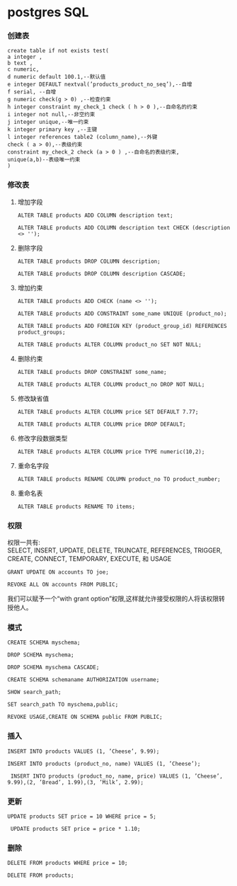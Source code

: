# postgres SQL

### 创建表

```
create table if not exists test(
a integer ,
b text ,
c numeric,
d numeric default 100.1,--默认值
e integer DEFAULT nextval(’products_product_no_seq’),--自增
f serial, --自增
g numeric check(g > 0) ,--检查约束
h integer constraint my_check_1 check ( h > 0 ),--自命名的约束
i integer not null,--非空约束
j integer unique,--唯一约束
k integer primary key ,--主键
l integer references table2 (column_name),--外键
check ( a > 0),--表级约束
constraint my_check_2 check (a > 0 ) ,--自命名的表级约束,
unique(a,b)--表级唯一约束
)
```

### 修改表

1. 增加字段

   
   `ALTER TABLE products ADD COLUMN description text;`  
   
   `ALTER TABLE products ADD COLUMN description text CHECK (description <> '');`
   2. 删除字段

   `ALTER TABLE products DROP COLUMN description;`   
   
   `ALTER TABLE products DROP COLUMN description CASCADE;`
   	   3. 增加约束

   `ALTER TABLE products ADD CHECK (name <> '');`      
   `ALTER TABLE products ADD CONSTRAINT some_name UNIQUE (product_no);`      
   `ALTER TABLE products ADD FOREIGN KEY (product_group_id) REFERENCES product_groups;`   `ALTER TABLE products ALTER COLUMN product_no SET NOT NULL;`
   4. 删除约束   `ALTER TABLE products DROP CONSTRAINT some_name;`
   `ALTER TABLE products ALTER COLUMN product_no DROP NOT NULL;`
   5. 修改缺省值   `ALTER TABLE products ALTER COLUMN price SET DEFAULT 7.77;`
   `ALTER TABLE products ALTER COLUMN price DROP DEFAULT;`
   6. 修改字段数据类型 

   `ALTER TABLE products ALTER COLUMN price TYPE numeric(10,2);`7. 重命名字段   `ALTER TABLE products RENAME COLUMN product_no TO product_number;`
   8. 重命名表
   `ALTER TABLE products RENAME TO items;`
   
### 权限
权限一共有:  
SELECT, INSERT, UPDATE, DELETE, TRUNCATE, REFERENCES, TRIGGER, CREATE, CONNECT, TEMPORARY, EXECUTE, 和 USAGE
`GRANT UPDATE ON accounts TO joe;`
`REVOKE ALL ON accounts FROM PUBLIC;`
我们可以赋予一个“with grant option”权限,这样就允许接受权限的人将该权限转授他人。
### 模式
`CREATE SCHEMA myschema;`  
`DROP SCHEMA myschema;`
`DROP SCHEMA myschema CASCADE;`
`CREATE SCHEMA schemaname AUTHORIZATION username;`
`SHOW search_path;`
`SET search_path TO myschema,public;`
`REVOKE USAGE,CREATE ON SCHEMA public FROM PUBLIC;`

### 插入

`INSERT INTO products VALUES (1, ’Cheese’, 9.99);`

`INSERT INTO products (product_no, name) VALUES (1, ’Cheese’);`

` INSERT INTO products (product_no, name, price) VALUES(1, ’Cheese’, 9.99),(2, ’Bread’, 1.99),(3, ’Milk’, 2.99);`
### 更新
`UPDATE products SET price = 10 WHERE price = 5;`
` UPDATE products SET price = price * 1.10;`
### 删除
`DELETE FROM products WHERE price = 10;``DELETE FROM products;`
